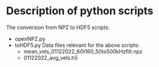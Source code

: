 # Description of python scripts


The conversion from NPZ to HDF5 scripts:
 - openNPZ.py
 - toHDF5.py
 Data files relevant for the above scripts:
    - mean_vels_01122022_60t160_50to500kHzfilt.npz
    - 01122022_avg_vels.h5
 
